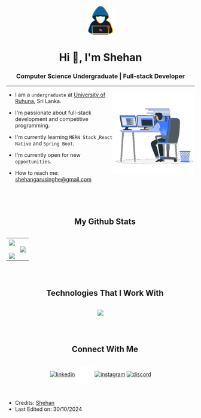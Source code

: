<p align="center"><img src="https://github.com/She-han/She-han/blob/main/about_me.gif" width="80px"></p>
<h1 align="center">Hi 👋, I'm Shehan </h1>
<h3 align="center">Computer Science Undergraduate | Full-stack Developer</h3>
<hr>

<picture> <img align="right" src="https://github.com/She-han/She-han/blob/main/Right_Side.gif" width="220px"></picture>



- I am a `undergraduate` at [University of Ruhuna](https://www.ruh.ac.lk), Sri Lanka.
  
- I'm passionate about full-stack development and competitive programming.

- I'm currently learning `MERN Stack` ,`React Native` and `Spring Boot`.

- I'm currently open for new `opportunities`.
  
- How to reach me: [shehangarusinghe@gmail.com](mailto:shehangarusinghe@gmail.com)

<br><br>


<div id="user-content-toc">
  <ul align="center">
    <summary><h2 style="display: inline-block">My Github Stats</h2></summary>
  </ul>
</div>

<!--- stats & Trophy (start) fffffffff-->
<p align="center">
  <!--- stats (start) -->
<table align="center">
<tr border="none">
<td width="50%" align="center">
  
  <img align="center" src="https://github-readme-stats.vercel.app/api?username=She-han&theme=dark&show_icons=true&count_private=true" />
  <br><br>
  <img align="center" src="https://github-readme-streak-stats.herokuapp.com/?user=She-han&theme=dark&hide_border=false" /> 
</td>

<td width="50%" align="center">

<img align="center" src="https://github-readme-stats.vercel.app/api/top-langs/?username=She-han&theme=dark&hide_border=false&langs_count=10&cache_seconds=1800&count_private=true&token=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"/>
 <!-- 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 -->
  </td>
</tr>
</table>
<!--- stats (end) -->

<br>

<!--h1 without bottom border-->
<div id="user-content-toc">
  <ul align="center">
    <summary><h2 style="display: inline-block">Technologies That I Work With</h2></summary>
  </ul>
</div>
<!--tech stack icons-->
<p align="center">
  <a href="https://skillicons.dev">
    <img src="https://skillicons.dev/icons?i=git,aws,cpp,css,discord,docker,postgres,express,figma,firebase,github,html,java,js,linux,mongodb,mysql,nextjs,nodejs,postman,py,react,tailwind,ts,vscode,kubernetes&perline=14" />
  </a>
</p>

<br>

<!-- Connect with me -->
<!--h2 without bottom border-->
<div id="user-content-toc">
  <ul align="center">
    <summary><h2 style="display: inline-block">Connect With Me</h2></summary>
  </ul>
</div>

<!--icons and links-->
<p align="center">
<a href="https://www.linkedin.com/in/shehan-induwara1021" target="blank"><img align="center" src="https://user-images.githubusercontent.com/88904952/234979284-68c11d7f-1acc-4f0c-ac78-044e1037d7b0.png" alt="linkedin" height="50" width="50" /></a>
<a href="https://x.com/shehan_indu/" target="blank"><img align="center" src="https://github.com/She-han/She-han/blob/main/logo-white.png" alt="twitter" height="45" width="45" /></a> 
<a href="https://www.instagram.com/sh_e_han_/" target="blank"><img align="center" src="https://user-images.githubusercontent.com/88904952/234981169-2dd1e58f-4b7e-468c-8213-034ba62156c3.png" alt="instagram" height="50" width="50" /></a>
<a href="https://discordapp.com/users/shehan_indu" target="blank"><img align="center" src="https://user-images.githubusercontent.com/88904952/234982627-019fd336-6248-453c-9b05-97c13fd1d207.png" alt="discord" height="50" width="50" /></a>
</p>

<br>


 - Credits: [Shehan](https://github.com/She-han)
 - Last Edited on: 30/10/2024



